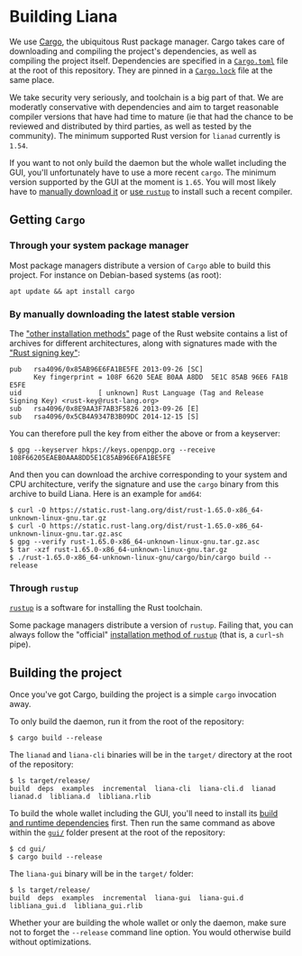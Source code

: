 # Building Liana

We use [Cargo](https://doc.rust-lang.org/stable/cargo/), the ubiquitous Rust package manager.
Cargo takes care of downloading and compiling the project's dependencies, as well as compiling the
project itself. Dependencies are specified in a [`Cargo.toml`](../Cargo.toml) file at the root of
this repository. They are pinned in a [`Cargo.lock`](../Cargo.lock) file at the same place.

We take security very seriously, and toolchain is a big part of that. We are moderatly conservative
with dependencies and aim to target reasonable compiler versions that have had time to mature (ie
that had the chance to be reviewed and distributed by third parties, as well as tested by the
community).  The minimum supported Rust version for `lianad` currently is `1.54`.

If you want to not only build the daemon but the whole wallet including the GUI, you'll
unfortunately have to use a more recent `cargo`. The minimum version supported by the GUI at the
moment is `1.65`. You will most likely have to [manually download
it](#by-manually-downloading-the-latest-stable-version) or [use `rustup`](#through-rustup) to
install such a recent compiler.


## Getting `Cargo`

### Through your system package manager

Most package managers distribute a version of `Cargo` able to build this project. For instance on
Debian-based systems (as root):
```
apt update && apt install cargo
```

### By manually downloading the latest stable version

The ["other installation
methods"](https://forge.rust-lang.org/infra/other-installation-methods.html#standalone-installers)
page of the Rust website contains a list of archives for different architectures, along with
signatures made with the ["Rust signing key"](https://static.rust-lang.org/rust-key.gpg.ascii):
```
pub   rsa4096/0x85AB96E6FA1BE5FE 2013-09-26 [SC]
      Key fingerprint = 108F 6620 5EAE B0AA A8DD  5E1C 85AB 96E6 FA1B E5FE
uid                   [ unknown] Rust Language (Tag and Release Signing Key) <rust-key@rust-lang.org>
sub   rsa4096/0x8E9AA3F7AB3F5826 2013-09-26 [E]
sub   rsa4096/0x5CB4A9347B3B09DC 2014-12-15 [S]
```

You can therefore pull the key from either the above or from a keyserver:
```
$ gpg --keyserver hkps://keys.openpgp.org --receive 108F66205EAEB0AAA8DD5E1C85AB96E6FA1BE5FE
```

And then you can download the archive corresponding to your system and CPU architecture, verify the
signature and use the `cargo` binary from this archive to build Liana. Here is an example for
`amd64`:
```
$ curl -O https://static.rust-lang.org/dist/rust-1.65.0-x86_64-unknown-linux-gnu.tar.gz
$ curl -O https://static.rust-lang.org/dist/rust-1.65.0-x86_64-unknown-linux-gnu.tar.gz.asc
$ gpg --verify rust-1.65.0-x86_64-unknown-linux-gnu.tar.gz.asc
$ tar -xzf rust-1.65.0-x86_64-unknown-linux-gnu.tar.gz
$ ./rust-1.65.0-x86_64-unknown-linux-gnu/cargo/bin/cargo build --release
```

### Through `rustup`

[`rustup`](https://rust-lang.github.io/rustup/) is a software for installing the Rust toolchain.

Some package managers distribute a version of `rustup`. Failing that, you can always follow the
"official" [installation method of `rustup`](https://www.rust-lang.org/tools/install) (that is, a
`curl`-`sh` pipe).


## Building the project

Once you've got Cargo, building the project is a simple `cargo` invocation away.

To only build the daemon, run it from the root of the repository:
```
$ cargo build --release
```
The `lianad` and `liana-cli` binaries will be in the `target/` directory at the root of the
repository:
```
$ ls target/release/
build  deps  examples  incremental  liana-cli  liana-cli.d  lianad  lianad.d  libliana.d  libliana.rlib
```

To build the whole wallet including the GUI, you'll need to install its [build and runtime
dependencies](https://github.com/wizardsardine/liana/tree/master/gui#dependencies) first. Then run
the same command as above within the [`gui/`](../gui/) folder present at the root of the repository:
```
$ cd gui/
$ cargo build --release
```
The `liana-gui` binary will be in the `target/` folder:
```
$ ls target/release/
build  deps  examples  incremental  liana-gui  liana-gui.d  libliana_gui.d  libliana_gui.rlib
```

Whether your are building the whole wallet or only the daemon, make sure not to forget the
`--release` command line option. You would otherwise build without optimizations.

